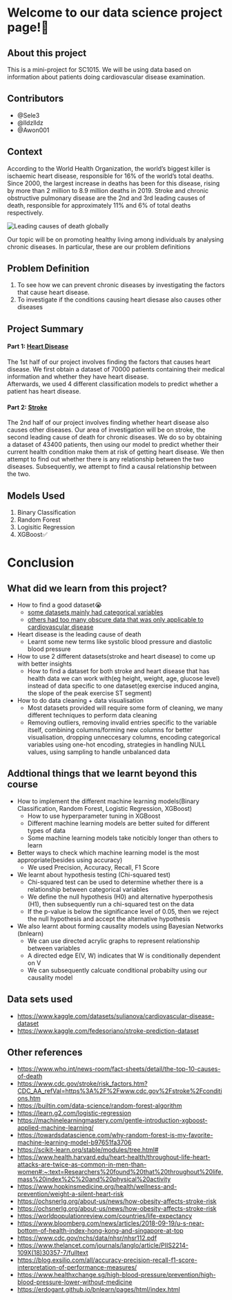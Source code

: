 # Welcome to our data science project page!:wave:


## About this project
This is a mini-project for SC1015. We will be using data based on information about patients doing cardiovascular disease examination.


## Contributors

- @Sele3 
- @lldzlldz 
- @Awon001

## Context
According to the World Health Organization, the world’s biggest killer is ischaemic heart disease, responsible for 16% of the world’s total deaths. Since 2000, the largest increase in deaths has been for this disease, rising by more than 2 million to 8.9 million deaths in 2019. Stroke and chronic obstructive pulmonary disease are the 2nd and 3rd leading causes of death, responsible for approximately 11% and 6% of total deaths respectively.

![Leading causes of death globally](https://lh3.googleusercontent.com/tsJMRht1HYVqW7F7dweI8Yb97ZdMoGrRuNzkIKbZOZ2DOf80e7em-V3XkGgO0ufCLZVCTB04p0PJBq0c3JKc-N5WeOnPAgOL3_-tBrE54XQeoynI_U9svy1LLrIRZ6-_1dRUMOM)


Our topic will be on promoting healthy living among individuals by analysing chronic diseases. In particular, these are our problem definitions

## Problem Definition
1. To see how we can prevent chronic diseases by investigating the factors that cause heart disease. 
2. To investigate if the conditions causing heart diesase also causes other diseases


## Project Summary 
#### Part 1: [Heart Disease](https://github.com/lldzlldz/Data-science-project/blob/main/heart_disease_EDA.ipynb)

The 1st half of our project involves finding the factors that causes heart disease. We first obtain a dataset of 70000 patients containing their medical information and whether they have heart disease.  
Afterwards, we used 4 different classification models to predict whether a patient has heart disease.

#### Part 2: [Stroke](https://github.com/lldzlldz/Data-science-project/blob/main/stroke_EDA.ipynb)

The 2nd half of our project involves finding whether heart disease also causes other diseases. Our area of investigation will be on stroke, the second leading cause of death for chronic diseases. We do so by obtaining a dataset of 43400 patients, then using our model to predict whether their current health condition make them at risk of getting heart disease. We then attempt to find out whether there is any relationship between the two diseases. Subsequently, we attempt to find a causal relationship between the two.



## Models Used
1. Binary Classification
2. Random Forest
3. Logisitic Regression 
4. XGBoost:white_check_mark:

# Conclusion

## What did we learn from this project?
- How to find a good dataset:sob:
    - [some datasets mainly had categorical variables](https://www.kaggle.com/datasets/shivamb/netflix-shows)
    - [others had too many obscure data that was only applicable to cardiovascular disease](https://www.kaggle.com/datasets/johnsmith88/heart-disease-dataset)
- Heart disease is the leading cause of death 
    - Learnt some new terms like systolic blood pressure and diastolic blood pressure 
- How to use 2 different datasets(stroke and heart disease) to come up with better insights
    - How to find a dataset for both stroke and heart disease that has health data we can work with(eg height, weight, age, glucose level) instead of data specific to one dataset(eg exercise induced angina, the slope of the peak exercise ST segment)
- How to do data cleaning + data visualisation
    - Most datasets provided will require some form of cleaning, we many different techniques to perform data cleaning
    - Removing outliers, removing invalid entries specific to the variable itself, combining columns/forming new columns for better visualisation, dropping unneccesary columns, encoding categorical variables using one-hot encoding, strategies in handling NULL values, using sampling to handle unbalanced data

## Addtional things that we learnt beyond this course
- How to implement the different machine learning models(Binary Classification, Random Forest, Logistic Regression, XGBoost)
    - How to use hyperparameter tuning in XGBoost
    - Different machine learning models are better suited for different types of data
    - Some machine learning models take noticibly longer than others to learn 
- Better ways to check which machine learning model is the most appropriate(besides using accuracy)
    - We used Precision, Accuracy, Recall, F1 Score
- We learnt about hypothesis testing (Chi-squared test)
    - Chi-squared test can be used to determine whether there is a relationship between categorical variables
    - We define the null hypothesis (H0) and alternative hyperpothesis (H1), then subsequently run a chi-squared test on the data
    - If the p-value is below the significance level of 0.05, then we reject the null hypothesis and accept the alternative hypothesis
- We also learnt about forming causality models using Bayesian Networks (bnlearn)
    - We can use directed acrylic graphs to represent relationship between variables
    - A directed edge E(V, W) indicates that W is conditionally dependent on V
    - We can subsequently calcuate conditional probabilty using our causality model 


## Data sets used
- https://www.kaggle.com/datasets/sulianova/cardiovascular-disease-dataset
- https://www.kaggle.com/fedesoriano/stroke-prediction-dataset 

## Other references
- https://www.who.int/news-room/fact-sheets/detail/the-top-10-causes-of-death
- https://www.cdc.gov/stroke/risk_factors.htm?CDC_AA_refVal=https%3A%2F%2Fwww.cdc.gov%2Fstroke%2Fconditions.htm
- https://builtin.com/data-science/random-forest-algorithm
- https://learn.g2.com/logistic-regression
- https://machinelearningmastery.com/gentle-introduction-xgboost-applied-machine-learning/
- https://towardsdatascience.com/why-random-forest-is-my-favorite-machine-learning-model-b97651fa3706
- https://scikit-learn.org/stable/modules/tree.html#
- https://www.health.harvard.edu/heart-health/throughout-life-heart-attacks-are-twice-as-common-in-men-than-women#:~:text=Researchers%20found%20that%20throughout%20life,mass%20index%2C%20and%20physical%20activity
- https://www.hopkinsmedicine.org/health/wellness-and-prevention/weight-a-silent-heart-risk
- https://ochsnerlg.org/about-us/news/how-obesity-affects-stroke-risk
- https://ochsnerlg.org/about-us/news/how-obesity-affects-stroke-risk
- https://worldpopulationreview.com/countries/life-expectancy
- https://www.bloomberg.com/news/articles/2018-09-19/u-s-near-bottom-of-health-index-hong-kong-and-singapore-at-top
- https://www.cdc.gov/nchs/data/nhsr/nhsr112.pdf
- https://www.thelancet.com/journals/langlo/article/PIIS2214-109X(18)30357-7/fulltext
- https://blog.exsilio.com/all/accuracy-precision-recall-f1-score-interpretation-of-performance-measures/
- https://www.healthxchange.sg/high-blood-pressure/prevention/high-blood-pressure-lower-without-medicine
- https://erdogant.github.io/bnlearn/pages/html/index.html
